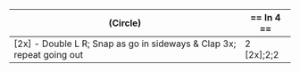 |(Circle) | == In 4 == |
|----|-----|
|[2x] - Double L R; Snap as go in sideways & Clap 3x; repeat going out |2 [2x];2;2|
